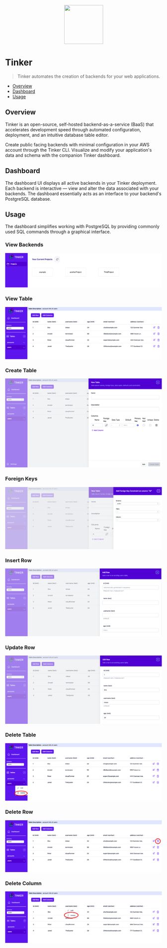<p align="center">
  <img width="125" height="125" src="https://github.com/tinker-base/tinker-dashboard/blob/27233f35469efd653eb95a6a0825a2a4231468d2/src/images/SVG%20Vector%20Files/tinker_logo.svg">
</p>

# Tinker

> Tinker automates the creation of backends for your web applications.

- [Overview](#overview)
- [Dashboard](#dashboard)
- [Usage](#usage)

## Overview
Tinker is an open-source, self-hosted backend-as-a-service (BaaS) that accelerates development speed through automated configuration, deployment, and an intuitive database table editor.   

Create public facing backends with minimal configuration in your AWS account through the Tinker CLI. Visualize and modify your application's data and schema with the companion Tinker dashboard.

## Dashboard

The dashboard UI displays all active backends in your Tinker deployment. Each backend is interactive — view and alter the data associated with your backends. The dashboard essentially acts as an interface to your backend's PostgreSQL database.

## Usage

The dashboard simplifies working with PostgreSQL by providing commonly used SQL commands through a graphical interface.

### View Backends

<p align="center">
  <img src="./src/images/screen_shots/projects.png">
</p>

### View Table

<p align="center">
  <img src="./src/images/screen_shots/tableEditor.png">
</p>

### Create Table

<p align="center">
  <img src="./src/images/screen_shots/newTable.png">
</p>

### Foreign Keys

<p align="center">
  <img src="./src/images/screen_shots/foreignKey.png">
</p>

### Insert Row

<p align="center">
  <img src="./src/images/screen_shots/addRow.png">
</p>

### Update Row

<p align="center">
  <img src="./src/images/screen_shots/editRow.png">
</p>

### Delete Table

<p align="center">
  <img src="./src/images/screen_shots/deleteTable.png">
</p>

### Delete Row

<p align="center">
  <img src="./src/images/screen_shots/deleteRow.png">
</p>

### Delete Column
<p align="center">
  <img src="./src/images/screen_shots/deleteColumn.png">
</p>
